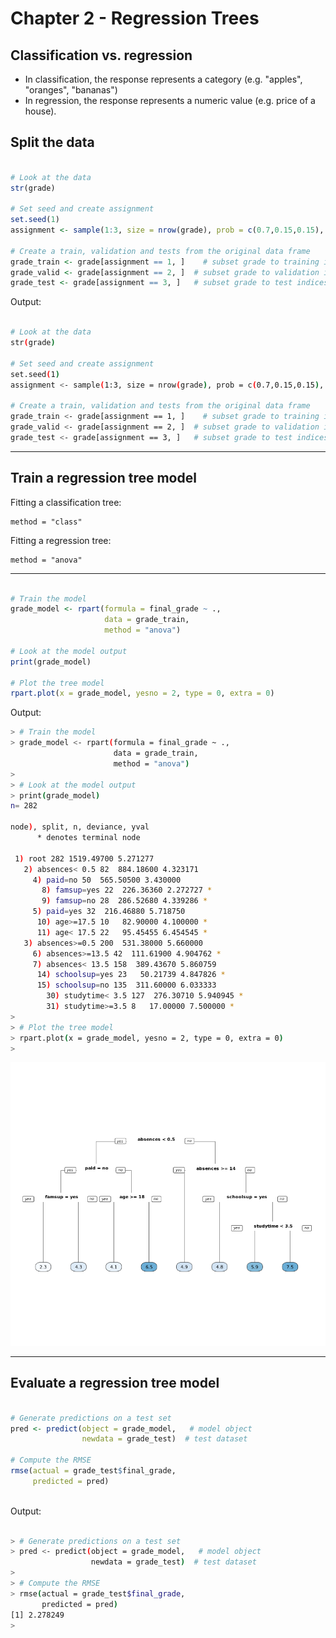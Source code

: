 # Chapter 2 - Regression Trees

## Classification vs. regression


* In classification, the response represents a category (e.g. "apples", "oranges", "bananas")
* In regression, the response represents a numeric value (e.g. price of a house).

## Split the data

```r

# Look at the data
str(grade)

# Set seed and create assignment
set.seed(1)
assignment <- sample(1:3, size = nrow(grade), prob = c(0.7,0.15,0.15), replace = TRUE)

# Create a train, validation and tests from the original data frame 
grade_train <- grade[assignment == 1, ]    # subset grade to training indices only
grade_valid <- grade[assignment == 2, ]  # subset grade to validation indices only
grade_test <- grade[assignment == 3, ]   # subset grade to test indices only

```

Output:

```bash

# Look at the data
str(grade)

# Set seed and create assignment
set.seed(1)
assignment <- sample(1:3, size = nrow(grade), prob = c(0.7,0.15,0.15), replace = TRUE)

# Create a train, validation and tests from the original data frame 
grade_train <- grade[assignment == 1, ]    # subset grade to training indices only
grade_valid <- grade[assignment == 2, ]  # subset grade to validation indices only
grade_test <- grade[assignment == 3, ]   # subset grade to test indices only

```

***

## Train a regression tree model

Fitting a classification tree:
```
method = "class"

```
Fitting a regression tree:
```
method = "anova"

```
***

```r

# Train the model
grade_model <- rpart(formula = final_grade ~ ., 
                     data = grade_train, 
                     method = "anova")

# Look at the model output                      
print(grade_model)

# Plot the tree model
rpart.plot(x = grade_model, yesno = 2, type = 0, extra = 0)

```

Output:

```bash
> # Train the model
> grade_model <- rpart(formula = final_grade ~ ., 
                       data = grade_train, 
                       method = "anova")
> 
> # Look at the model output
> print(grade_model)
n= 282 

node), split, n, deviance, yval
      * denotes terminal node

 1) root 282 1519.49700 5.271277  
   2) absences< 0.5 82  884.18600 4.323171  
     4) paid=no 50  565.50500 3.430000  
       8) famsup=yes 22  226.36360 2.272727 *
       9) famsup=no 28  286.52680 4.339286 *
     5) paid=yes 32  216.46880 5.718750  
      10) age>=17.5 10   82.90000 4.100000 *
      11) age< 17.5 22   95.45455 6.454545 *
   3) absences>=0.5 200  531.38000 5.660000  
     6) absences>=13.5 42  111.61900 4.904762 *
     7) absences< 13.5 158  389.43670 5.860759  
      14) schoolsup=yes 23   50.21739 4.847826 *
      15) schoolsup=no 135  311.60000 6.033333  
        30) studytime< 3.5 127  276.30710 5.940945 *
        31) studytime>=3.5 8   17.00000 7.500000 *
> 
> # Plot the tree model
> rpart.plot(x = grade_model, yesno = 2, type = 0, extra = 0)
> 

```

![ch2plot1](ch2plot1.png)

***

## Evaluate a regression tree model

```r

# Generate predictions on a test set
pred <- predict(object = grade_model,   # model object 
                newdata = grade_test)  # test dataset

# Compute the RMSE
rmse(actual = grade_test$final_grade, 
     predicted = pred)
     
```
Output:

```bash

> # Generate predictions on a test set
> pred <- predict(object = grade_model,   # model object 
                  newdata = grade_test)  # test dataset
> 
> # Compute the RMSE
> rmse(actual = grade_test$final_grade, 
       predicted = pred)
[1] 2.278249
> 

```





